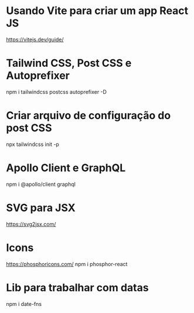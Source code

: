 
# Usando Vite para criar um app React JS
https://vitejs.dev/guide/

# Tailwind CSS, Post CSS e Autoprefixer
npm i tailwindcss postcss autoprefixer -D

# Criar arquivo de configuração do post CSS
npx tailwindcss init -p

# Apollo Client e GraphQL
npm i @apollo/client graphql

# SVG para JSX
https://svg2jsx.com/

# Icons
https://phosphoricons.com/
npm i phosphor-react

# Lib para trabalhar com datas
npm i date-fns
